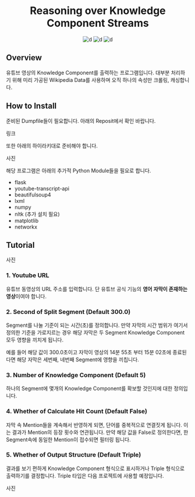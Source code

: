 <div align="center">

<h1>Reasoning over Knowledge Component Streams</h1>

![d](https://img.shields.io/badge/-Python-3776AB?style=flat-square&logo=python&logoColor=FFFFFF) ![d](https://img.shields.io/badge/-Flask-000000?style=flat-square&logo=flask&logoColor=FFFFFF)  ![d](https://img.shields.io/badge/-JS-F7DF1E?style=flat-square&logo=javascript&logoColor=FFFFFF) 

</div>

## Overview

유튜브 영상의 Knowledge Component를 출력하는 프로그램입니다.
대부분 처리하기 위해 미리 가공된 Wikipedia Data를 사용하며 오직 하나의 속성만 크롤링, 캐싱합니다.

## How to Install

준비된 Dumpfile들이 필요합니다. 아래의 Reposit에서 확인 바랍니다.

링크

또한 아래의 하이라키대로 준비해야 합니다.

사진

해당 프로그램은 아래의 추가적 Python Module들을 필요로 합니다.

 - flask
 - youtube-transcript-api
 - beautifulsoup4
 - lxml
 - numpy
 - nltk (추가 설치 필요)
 - matplotlib
 - networkx

## Tutorial

사진

### 1. Youtube URL

​유튜브 동영상의 URL 주소를 입력합니다. 단 유튜브 공식 기능의 **영어 자막이 존재하는 영상**이여야 합니다.

### 2. Second of Split Segment  (Default 300.0)

Segment를 나눌 기준이 되는 시간(초)를 정의합니다.
만약 자막의 시간 범위가 여기서 정의한 기준을 가로지르는 경우 해당 자막은 두 Segment Knowledge Component 모두 영향을 끼치게 됩니다.

예를 들어 해당 값이 300.0초이고 자막이 영상의 14분 55초 부터 15분 02초에 종료된다면
해당 자막은 세번째, 네번째 Segment에 영향을 끼칩니다.

### 3. Number of Knowledge Component (Default 5)

하나의 Segment에 몇개의 Knowledge Component를 확보할 것인지에 대한 정의입니다.

### 4. Whether of Calculate Hit Count (Default False)

자막 속 Mention들을 계속해서 반영하게 되면, 단어를 중복적으로 연결짓게 됩니다. 이는 결과가  Mention의 등장 횟수와 연관됩니다.
만약 해당 값을 False로 정의한다면, 한 Segment속에 동일한 Mention이 접수되면 필터링 됩니다. 

### 5. Whether of Output Structure (Default Triple)

결과를 보기 편하게 Knowledge Component 형식으로 표시하거나 Triple 형식으로 출력하기를 결정합니다.
Triple 타입은 다음 프로젝트에 사용할 예정입니다.

사진
